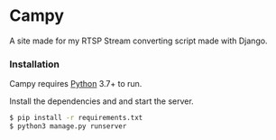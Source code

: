 # Campy
A site made for my RTSP Stream converting script made with Django.

### Installation

Campy requires [Python](https://www.python.org/) 3.7+ to run.

Install the dependencies and and start the server.

```sh
$ pip install -r requirements.txt
$ python3 manage.py runserver
```
